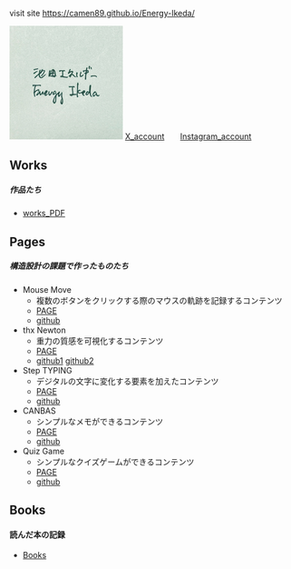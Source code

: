 visit site
https://camen89.github.io/Energy-Ikeda/

![photo](https://github.com/camen89/Energy-Ikeda/blob/main/EnergyIkedaPhoto/Energy.jpg?raw=true)
[X_account](https://twitter.com/Inccom3)　　[Instagram_account](https://www.instagram.com/i.n.c.c.o.m/)

## Works  
##### 作品たち  
- [works_PDF](https://drive.google.com/file/d/1k_CPJFxsxfA0FnG3pekyMBntndXVmKeg/view?usp=drive_link)

## Pages
##### 構造設計の課題で作ったものたち  
- Mouse Move    
  - 複数のボタンをクリックする際のマウスの軌跡を記録するコンテンツ  
  - [PAGE](https://camen89.github.io/Mouse-move-redesign/)
  - [github](https://github.com/camen89/Mouse-move-redesign?tab=readme-ov-file)  
- thx Newton  
  - 重力の質感を可視化するコンテンツ  
  - [PAGE](https://camen89.github.io/Gravity_page/)  
  - [github1](https://github.com/camen89/Gravity_page) [github2](https://github.com/camen89/GRAVITY_inside)  
- Step TYPING  
  - デジタルの文字に変化する要素を加えたコンテンツ  
  - [PAGE](https://camen89.github.io/StepTYPING/)  
  - [github](https://github.com/camen89/StepTYPING)  
- CANBAS  
  - シンプルなメモができるコンテンツ  
  - [PAGE](https://camen89.github.io/CANBAS/)  
  - [github](https://github.com/camen89/CANBAS)  
- Quiz Game  
  - シンプルなクイズゲームができるコンテンツ  
  - [PAGE](https://camen89.github.io/quizgame/)  
  - [github](https://github.com/camen89/quizgame)

## Books  
#### 読んだ本の記録  
- [Books](/BOOK/STUDYNOTE.md)  

